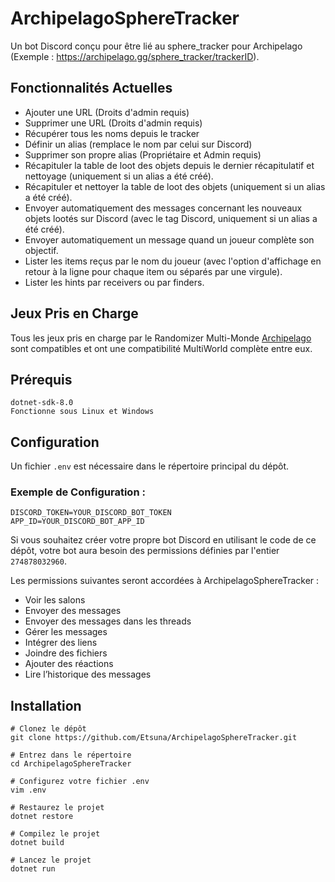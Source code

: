 # ArchipelagoSphereTracker 
Un bot Discord conçu pour être lié au sphere_tracker pour Archipelago (Exemple : https://archipelago.gg/sphere_tracker/trackerID).

## Fonctionnalités Actuelles
* Ajouter une URL (Droits d'admin requis)
* Supprimer une URL (Droits d'admin requis)
* Récupérer tous les noms depuis le tracker
* Définir un alias (remplace le nom par celui sur Discord)
* Supprimer son propre alias (Propriétaire et Admin requis)
* Récapituler la table de loot des objets depuis le dernier récapitulatif et nettoyage (uniquement si un alias a été créé).
* Récapituler et nettoyer la table de loot des objets (uniquement si un alias a été créé).
* Envoyer automatiquement des messages concernant les nouveaux objets lootés sur Discord (avec le tag Discord, uniquement si un alias a été créé).
* Envoyer automatiquement un message quand un joueur complète son objectif.
* Lister les items reçus par le nom du joueur (avec l'option d'affichage en retour à la ligne pour chaque item ou séparés par une virgule).
* Lister les hints par receivers ou par finders.

## Jeux Pris en Charge
Tous les jeux pris en charge par le Randomizer Multi-Monde [Archipelago](https://github.com/ArchipelagoMW/Archipelago) sont compatibles et ont une compatibilité MultiWorld complète entre eux.

## Prérequis
```
dotnet-sdk-8.0
Fonctionne sous Linux et Windows
```

## Configuration
Un fichier `.env` est nécessaire dans le répertoire principal du dépôt.

### Exemple de Configuration :
```
DISCORD_TOKEN=YOUR_DISCORD_BOT_TOKEN
APP_ID=YOUR_DISCORD_BOT_APP_ID
```

Si vous souhaitez créer votre propre bot Discord en utilisant le code de ce dépôt, votre bot aura besoin des permissions définies par l'entier `274878032960`.

Les permissions suivantes seront accordées à ArchipelagoSphereTracker :
* Voir les salons  
* Envoyer des messages  
* Envoyer des messages dans les threads  
* Gérer les messages  
* Intégrer des liens  
* Joindre des fichiers  
* Ajouter des réactions  
* Lire l’historique des messages  

## Installation
```
# Clonez le dépôt
git clone https://github.com/Etsuna/ArchipelagoSphereTracker.git

# Entrez dans le répertoire
cd ArchipelagoSphereTracker

# Configurez votre fichier .env
vim .env

# Restaurez le projet
dotnet restore

# Compilez le projet
dotnet build

# Lancez le projet
dotnet run
```
